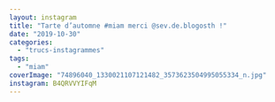 ```yaml
---
layout: instagram
title: "Tarte d’automne #miam merci @sev.de.blogosth !"
date: "2019-10-30"
categories: 
  - "trucs-instagrammes"
tags: 
  - "miam"
coverImage: "74896040_1330021107121482_3573623504995055334_n.jpg"
instagram: B4QRVVYIFqM
---
```

